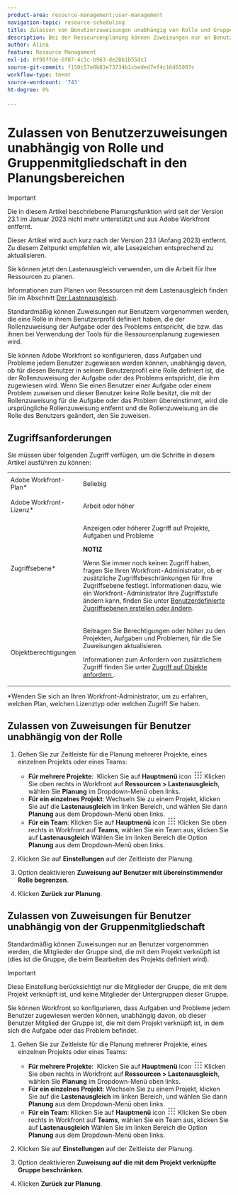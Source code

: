 ```yaml
---
product-area: resource-management;user-management
navigation-topic: resource-scheduling
title: Zulassen von Benutzerzuweisungen unabhängig von Rolle und Gruppenmitgliedschaft in den Planungsbereichen
description: Bei der Ressourcenplanung können Zuweisungen nur an Benutzer vorgenommen werden, deren Benutzerprofil eine Rolle definiert hat, die der Rollenzuweisung der Aufgabe oder des Problems entspricht, die bzw. das ihnen zugewiesen wird.
author: Alina
feature: Resource Management
exl-id: 0f90ffde-6f07-4c3c-b963-de28b1b55dc1
source-git-commit: f150c57e8b83e73734b1cbeded7ef4c16d65097c
workflow-type: tm+mt
source-wordcount: '743'
ht-degree: 0%

---
```


# Zulassen von Benutzerzuweisungen unabhängig von Rolle und Gruppenmitgliedschaft in den Planungsbereichen

>[!IMPORTANT]
>  
><span class="preview">Die in diesem Artikel beschriebene Planungsfunktion wird seit der Version 23.1 im Januar 2023 nicht mehr unterstützt und aus Adobe Workfront entfernt.   </span>
>  
> <span class="preview"> Dieser Artikel wird auch kurz nach der Version 23.1 (Anfang 2023) entfernt. Zu diesem Zeitpunkt empfehlen wir, alle Lesezeichen entsprechend zu aktualisieren. </span>
> 
><span class="preview"> Sie können jetzt den Lastenausgleich verwenden, um die Arbeit für Ihre Ressourcen zu planen. </span>
>  
> <span class="preview">Informationen zum Planen von Ressourcen mit dem Lastenausgleich finden Sie im Abschnitt [Der Lastenausgleich](../../resource-mgmt/workload-balancer/workload-balancer.md). </span>

<!-- 

>[!CAUTION] 
> 
> 
> <span class="preview">The information in this article refers to the Adobe Workfront's Scheduling tools. The Scheduling areas have been removed from the Preview environment and will be removed from the Production environment in **January 2023**. </span> 
> <span class="preview"> Instead, you can schedule resources in the Workload Balancer.</span> 
> 
>* <span class="preview"> For information about scheduling resources using the Workload Balancer, see the section [The Workload Balancer](../../resource-mgmt/workload-balancer/workload-balancer.md).</span> 
> 
>* <span class="preview"> For more information about the deprecation and removal of the Scheduling tools, see [Deprecation of Resource Scheduling tools in Adobe Workfront](../../resource-mgmt/resource-mgmt-overview/deprecate-resource-scheduling.md).</span> 
-->

<!--
<div data-mc-conditions="QuicksilverOrClassic.Draft mode">
<p>(NOTE:&nbsp;***LINKED TO THE UI FROM Resource Scheduling (People> Teams>Working On>Settings>Limit Assignments to the Group Associated with the Project) - ALSO FROM THE WORKING ON TAB OF TEAMS and AT THE PROJECT STAFFING TAB TOO)</p>
<p>NOTE: Alina; broken off the original article; retitle, reformat, relink sections) </p>
</div>
-->

Standardmäßig können Zuweisungen nur Benutzern vorgenommen werden, die eine Rolle in ihrem Benutzerprofil definiert haben, die der Rollenzuweisung der Aufgabe oder des Problems entspricht, die bzw. das ihnen bei Verwendung der Tools für die Ressourcenplanung zugewiesen wird.

Sie können Adobe Workfront so konfigurieren, dass Aufgaben und Probleme jedem Benutzer zugewiesen werden können, unabhängig davon, ob für diesen Benutzer in seinem Benutzerprofil eine Rolle definiert ist, die der Rollenzuweisung der Aufgabe oder des Problems entspricht, die ihm zugewiesen wird. Wenn Sie einen Benutzer einer Aufgabe oder einem Problem zuweisen und dieser Benutzer keine Rolle besitzt, die mit der Rollenzuweisung für die Aufgabe oder das Problem übereinstimmt, wird die ursprüngliche Rollenzuweisung entfernt und die Rollenzuweisung an die Rolle des Benutzers geändert, den Sie zuweisen.

## Zugriffsanforderungen

Sie müssen über folgenden Zugriff verfügen, um die Schritte in diesem Artikel ausführen zu können:

<table style="table-layout:auto"> 
 <col> 
 <col> 
 <tbody> 
  <tr> 
   <td role="rowheader">Adobe Workfront-Plan*</td> 
   <td> <p>Beliebig </p> </td> 
  </tr> 
  <tr> 
   <td role="rowheader">Adobe Workfront-Lizenz*</td> 
   <td> <p>Arbeit oder höher</p> </td> 
  </tr> 
  <tr> 
   <td role="rowheader">Zugriffsebene*</td> 
   <td> <p>Anzeigen oder höherer Zugriff auf Projekte, Aufgaben und Probleme</p> <p><strong>NOTIZ</strong>

Wenn Sie immer noch keinen Zugriff haben, fragen Sie Ihren Workfront-Administrator, ob er zusätzliche Zugriffsbeschränkungen für Ihre Zugriffsebene festlegt. Informationen dazu, wie ein Workfront-Administrator Ihre Zugriffsstufe ändern kann, finden Sie unter <a href="../../administration-and-setup/add-users/configure-and-grant-access/create-modify-access-levels.md" class="MCXref xref">Benutzerdefinierte Zugriffsebenen erstellen oder ändern</a>.</p> </td>
</tr> 
  <tr> 
   <td role="rowheader">Objektberechtigungen</td> 
   <td> <p>Beitragen Sie Berechtigungen oder höher zu den Projekten, Aufgaben und Problemen, für die Sie Zuweisungen aktualisieren.</p> <p>Informationen zum Anfordern von zusätzlichem Zugriff finden Sie unter <a href="../../workfront-basics/grant-and-request-access-to-objects/request-access.md" class="MCXref xref">Zugriff auf Objekte anfordern </a>.</p> </td> 
  </tr> 
 </tbody> 
</table>

*Wenden Sie sich an Ihren Workfront-Administrator, um zu erfahren, welchen Plan, welchen Lizenztyp oder welchen Zugriff Sie haben.

## Zulassen von Zuweisungen für Benutzer unabhängig von der Rolle

1. Gehen Sie zur Zeitleiste für die Planung mehrerer Projekte, eines einzelnen Projekts oder eines Teams:

   * **Für mehrere Projekte**:  Klicken Sie auf **Hauptmenü** icon ![](assets/main-menu-icon.png) Klicken Sie oben rechts in Workfront auf **Ressourcen > Lastenausgleich**, wählen Sie **Planung** im Dropdown-Menü oben links.
   * **Für ein einzelnes Projekt**: Wechseln Sie zu einem Projekt, klicken Sie auf die **Lastenausgleich** im linken Bereich, und wählen Sie dann **Planung** aus dem Dropdown-Menü oben links.
   * **Für ein Team**: Klicken Sie auf **Hauptmenü** icon ![](assets/main-menu-icon.png) Klicken Sie oben rechts in Workfront auf **Teams**, wählen Sie ein Team aus, klicken Sie auf **Lastenausgleich** Wählen Sie im linken Bereich die Option **Planung** aus dem Dropdown-Menü oben links.

1. Klicken Sie auf **Einstellungen** auf der Zeitleiste der Planung.
1. Option deaktivieren **Zuweisung auf Benutzer mit übereinstimmender Rolle begrenzen**.
1. Klicken **Zurück zur Planung**.

## Zulassen von Zuweisungen für Benutzer unabhängig von der Gruppenmitgliedschaft

<!--
<p>(NOTE: Alina: **^ This section is linked to the UI in a tooltip inside the Settings of the scheduler. do not rename/ remove/ edit the tag!!) </p>
-->

Standardmäßig können Zuweisungen nur an Benutzer vorgenommen werden, die Mitglieder der Gruppe sind, die mit dem Projekt verknüpft ist (dies ist die Gruppe, die beim Bearbeiten des Projekts definiert wird).

>[!IMPORTANT]
>
>Diese Einstellung berücksichtigt nur die Mitglieder der Gruppe, die mit dem Projekt verknüpft ist, und keine Mitglieder der Untergruppen dieser Gruppe.

Sie können Workfront so konfigurieren, dass Aufgaben und Probleme jedem Benutzer zugewiesen werden können, unabhängig davon, ob dieser Benutzer Mitglied der Gruppe ist, die mit dem Projekt verknüpft ist, in dem sich die Aufgabe oder das Problem befindet.

1. Gehen Sie zur Zeitleiste für die Planung mehrerer Projekte, eines einzelnen Projekts oder eines Teams:

   * **Für mehrere Projekte**:  Klicken Sie auf **Hauptmenü** icon ![](assets/main-menu-icon.png) Klicken Sie oben rechts in Workfront auf **Ressourcen > Lastenausgleich**, wählen Sie **Planung** im Dropdown-Menü oben links.
   * **Für ein einzelnes Projekt**: Wechseln Sie zu einem Projekt, klicken Sie auf die **Lastenausgleich** im linken Bereich, und wählen Sie dann **Planung** aus dem Dropdown-Menü oben links.
   * **Für ein Team**: Klicken Sie auf **Hauptmenü** icon ![](assets/main-menu-icon.png) Klicken Sie oben rechts in Workfront auf **Teams**, wählen Sie ein Team aus, klicken Sie auf **Lastenausgleich** Wählen Sie im linken Bereich die Option **Planung** aus dem Dropdown-Menü oben links.

1. Klicken Sie auf **Einstellungen** auf der Zeitleiste der Planung.
1. Option deaktivieren **Zuweisung auf die mit dem Projekt verknüpfte Gruppe beschränken**.
1. Klicken **Zurück zur Planung**.

 

